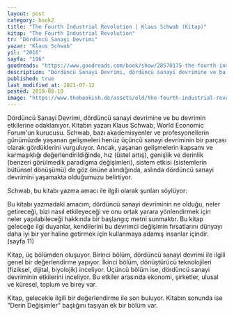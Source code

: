 ```yaml
---
layout: post  
category: book2  
title: "The Fourth Industrial Revolution | Klaus Schwab (Kitap)"  
kitap: "The Fourth Industrial Revolution"  
tr: "Dördüncü Sanayi Devrimi"  
yazar: "Klaus Schwab"  
yil: "2016"  
sayfa: "196"  
goodreads: "https://www.goodreads.com/book/show/28570175-the-fourth-industrial-revolution"
description: "Dördüncü Sanayi Devrimi, dördüncü sanayi devrimine ve bu devrimin etkilerine odaklanıyor. Kitabın yazarı Klaus Schwab."
published: true
last_modified_at: 2021-07-12
posted: 2019-08-10
image: "https://www.thebookish.de/assets/old/the-fourth-industrial-revolution.jpg"
---
```


Dördüncü Sanayi Devrimi, dördüncü sanayi devrimine ve bu devrimin etkilerine odaklanıyor. Kitabın yazarı Klaus Schwab, World Economic Forum'un kurucusu. Schwab, bazı akademisyenler ve profesyonellerin günümüzde yaşanan gelişmeleri henüz üçüncü sanayi devriminin bir parçası olarak gördüklerini vurguluyor. Ancak, yaşanan gelişmelerin kapsamı ve karmaşıklığı değerlendirildiğinde, hız (üstel artış), genişlik ve derinlik (benzeri görülmedik paradigma değişimleri), sistem etkisi (sistemlerin bütünsel dönüşümü) de göz önüne alındığında, aslında dördüncü sanayi devrimini yaşamakta olduğumuzu belirtiyor.  
  
Schwab, bu kitabı yazma amacı ile ilgili olarak şunları söylüyor:  
  
Bu kitabı yazmadaki amacım, dördüncü sanayi devriminin ne olduğu, neler getireceği, bizi nasıl etkileyeceği ve onu ortak yarara yönlendirmek için neler yapılabileceği hakkında bir başlangıç metni sunmaktır. Bu kitap geleceğe ilgi duyanlar, kendilerini bu devrimci değişimin fırsatlarını dünyayı daha iyi bir yer haline getirmek için kullanmaya adamış insanlar içindir. (sayfa 11)  
  
Kitap, üç bölümden oluşuyor. Birinci bölüm, dördüncü sanayi devrimi ile ilgili genel bir değerlendirme yapıyor. İkinci bölüm, dönüştürücü teknolojileri (fiziksel, dijital, biyolojik) inceliyor. Üçüncü bölüm ise, dördüncü sanayi devriminin etkilerini inceliyor. Bu etkiler arasında ekonomi, şirketler, ulusal ve küresel, toplum ve birey var.  

Kitap, gelecekle ilgili bir değerlendirme ile son buluyor. Kitabın sonunda ise "Derin Değişimler" başlığını taşıyan ek bir bölüm var.  
  
